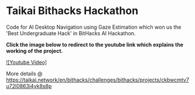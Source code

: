 # Taikai Bithacks Hackathon
Code for AI Desktop Navigation using Gaze Estimation which won us the 'Best Undergraduate Hack' in BitHacks AI Hackathon.

<b>Click the image below to redirect to the youtube link which explains the working of the project. </b>

[![Youtube Video]](https://www.youtube.com/watch?v=TdtcmT-lACY&t=6s)

More details @ https://taikai.network/en/bithacks/challenges/bithacks/projects/ckbwcmtv7u72l0863i4yk8s8p
